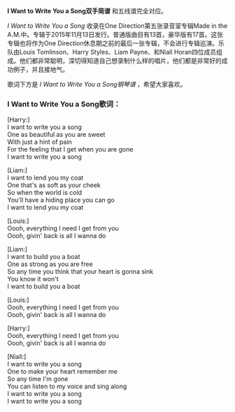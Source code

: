 

**I Want to Write You a Song双手简谱** 和五线谱完全对应。

_I Want to Write You a Song_ 收录在One Direction第五张录音室专辑Made in the
A.M.中。专辑于2015年11月13日发行。普通版曲目有13首，豪华版有17首。这张专辑也将作为One
Direction休息期之前的最后一张专辑，不会进行专辑巡演。乐队由Louis Tomlinson、Harry Styles、Liam
Payne、和Niall Horan四位成员组成。他们都非常聪明，深切得知道自己想录制什么样的唱片，他们都是非常好的成功例子，并且接地气。

歌词下方是 _I Want to Write You a Song钢琴谱_ ，希望大家喜欢。

### I Want to Write You a Song歌词：

[Harry:]  
I want to write you a song  
One as beautiful as you are sweet  
With just a hint of pain  
For the feeling that I get when you are gone  
I want to write you a song

[Liam:]  
I want to lend you my coat  
One that's as soft as your cheek  
So when the world is cold  
You'll have a hiding place you can go  
I want to lend you my coat

[Louis:]  
Oooh, everything I need I get from you  
Oooh, givin' back is all I wanna do

[Liam:]  
I want to build you a boat  
One as strong as you are free  
So any time you think that your heart is gonna sink  
You know it won't  
I want to build you a boat

[Louis:]  
Oooh, everything I need I get from you  
Oooh, givin' back is all I wanna do

[Harry:]  
Oooh, everything I need I get from you  
Oooh, givin' back is all I wanna do

[Niall:]  
I want to write you a song  
One to make your heart remember me  
So any time I'm gone  
You can listen to my voice and sing along  
I want to write you a song  
I want to write you a song

